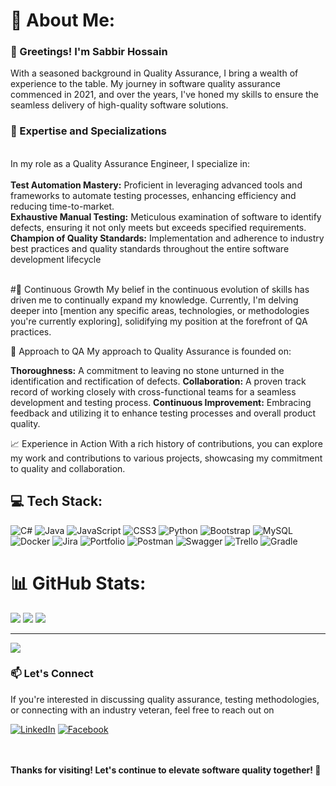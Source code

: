 # 💫 About Me:
<h3>👋 Greetings! I'm Sabbir Hossain<br> </h3>
With a seasoned background in Quality Assurance, I bring a wealth of experience to the table. My journey in software quality assurance commenced in 2021, and over the years, I've honed my skills to ensure the seamless delivery of high-quality software solutions.<br><be>
  <h3>🎯 Expertise and Specializations</h3>
  <br>In my role as a Quality Assurance Engineer, I specialize in:<br><br><b>Test Automation Mastery:</b> Proficient in leveraging advanced tools and frameworks to automate testing processes, enhancing efficiency and reducing time-to-market.<br> <b>Exhaustive Manual Testing:</b> Meticulous examination of software to identify defects, ensuring it not only meets but exceeds specified requirements.<br><b>Champion of Quality Standards:</b> Implementation and adherence to industry best practices and quality standards throughout the entire software development lifecycle<br><br>



#🌱 Continuous Growth
My belief in the continuous evolution of skills has driven me to continually expand my knowledge. Currently, I'm delving deeper into [mention any specific areas, technologies, or methodologies you're currently exploring], solidifying my position at the forefront of QA practices.

🔧 Approach to QA 
My approach to Quality Assurance is founded on:

<b>Thoroughness:</b> A commitment to leaving no stone unturned in the identification and rectification of defects.
<b>Collaboration:</b> A proven track record of working closely with cross-functional teams for a seamless development and testing process.
<b>Continuous Improvement:</b> Embracing feedback and utilizing it to enhance testing processes and overall product quality.

📈 Experience in Action
With a rich history of contributions, you can explore my work and contributions to various projects, showcasing my commitment to quality and collaboration.

## 💻 Tech Stack:
![C#](https://img.shields.io/badge/c%23-%23239120.svg?style=for-the-badge&logo=csharp&logoColor=white) ![Java](https://img.shields.io/badge/java-%23ED8B00.svg?style=for-the-badge&logo=openjdk&logoColor=white) ![JavaScript](https://img.shields.io/badge/javascript-%23323330.svg?style=for-the-badge&logo=javascript&logoColor=%23F7DF1E) ![CSS3](https://img.shields.io/badge/css3-%231572B6.svg?style=for-the-badge&logo=css3&logoColor=white) ![Python](https://img.shields.io/badge/python-3670A0?style=for-the-badge&logo=python&logoColor=ffdd54) ![Bootstrap](https://img.shields.io/badge/bootstrap-%238511FA.svg?style=for-the-badge&logo=bootstrap&logoColor=white) ![MySQL](https://img.shields.io/badge/mysql-%2300000f.svg?style=for-the-badge&logo=mysql&logoColor=white) ![Docker](https://img.shields.io/badge/docker-%230db7ed.svg?style=for-the-badge&logo=docker&logoColor=white) ![Jira](https://img.shields.io/badge/jira-%230A0FFF.svg?style=for-the-badge&logo=jira&logoColor=white) ![Portfolio](https://img.shields.io/badge/Portfolio-%23000000.svg?style=for-the-badge&logo=firefox&logoColor=#FF7139) ![Postman](https://img.shields.io/badge/Postman-FF6C37?style=for-the-badge&logo=postman&logoColor=white) ![Swagger](https://img.shields.io/badge/-Swagger-%23Clojure?style=for-the-badge&logo=swagger&logoColor=white) ![Trello](https://img.shields.io/badge/Trello-%23026AA7.svg?style=for-the-badge&logo=Trello&logoColor=white) ![Gradle](https://img.shields.io/badge/Gradle-02303A.svg?style=for-the-badge&logo=Gradle&logoColor=white)
# 📊 GitHub Stats:

![](https://github-readme-stats.vercel.app/api/top-langs/?username=sqaesabbir&theme=monokai&hide_border=false&include_all_commits=true&count_private=false&layout=compact)
![](https://github-readme-stats.vercel.app/api?username=sqaesabbir&theme=monokai&hide_border=false&include_all_commits=true&count_private=false)
![](https://github-readme-streak-stats.herokuapp.com/?user=sqaesabbir&theme=monokai&hide_border=false)<br/>

---
[![](https://visitcount.itsvg.in/api?id=sqaesabbir&icon=0&color=4)](https://visitcount.itsvg.in)

<h3>📫 Let's Connect </h3>
If you're interested in discussing quality assurance, testing methodologies, or connecting with an industry veteran, feel free to reach out on
<br>


 [![LinkedIn](https://img.shields.io/badge/LinkedIn-%230077B5.svg?logo=linkedin&logoColor=white)](https://linkedin.com/in/sqaesabbir) 
 [![Facebook](https://img.shields.io/badge/Facebook-%231877F2.svg?logo=Facebook&logoColor=white)](https://facebook.com/sqaesabbir)

<br><br>
<b>Thanks for visiting! Let's continue to elevate software quality together! 🌟</b>

<!-- Proudly created with GPRM ( https://gprm.itsvg.in ) -->

